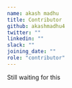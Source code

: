 ```yaml
---
name: akash madhu
title: Contributor
github: akashmadhu4
twitter: ""
linkedin: ""
slack: ""
joining_date: ""
role: "contributor"
---
```


Still waiting for this
